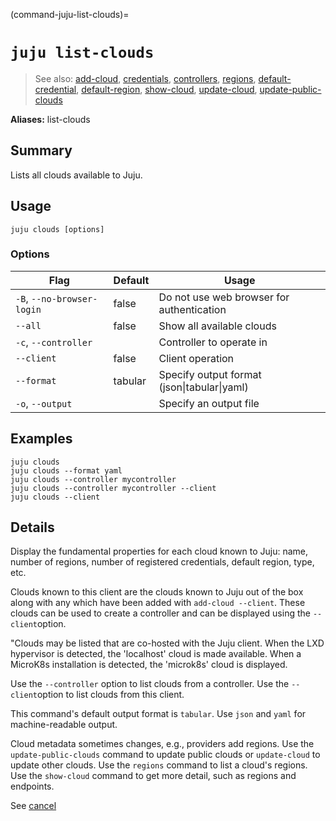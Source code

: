 (command-juju-list-clouds)=
# `juju list-clouds`
> See also: [add-cloud](#add-cloud), [credentials](#credentials), [controllers](#controllers), [regions](#regions), [default-credential](#default-credential), [default-region](#default-region), [show-cloud](#show-cloud), [update-cloud](#update-cloud), [update-public-clouds](#update-public-clouds)

**Aliases:** list-clouds

## Summary
Lists all clouds available to Juju.

## Usage
```juju clouds [options] ```

### Options
| Flag | Default | Usage |
| --- | --- | --- |
| `-B`, `--no-browser-login` | false | Do not use web browser for authentication |
| `--all` | false | Show all available clouds |
| `-c`, `--controller` |  | Controller to operate in |
| `--client` | false | Client operation |
| `--format` | tabular | Specify output format (json&#x7c;tabular&#x7c;yaml) |
| `-o`, `--output` |  | Specify an output file |

## Examples

    juju clouds
    juju clouds --format yaml
    juju clouds --controller mycontroller
    juju clouds --controller mycontroller --client
    juju clouds --client


## Details

Display the fundamental properties for each cloud known to Juju: name, number of regions,
number of registered credentials, default region, type, etc.

Clouds known to this client are the clouds known to Juju out of the box
along with any which have been added with `add-cloud --client`. These clouds can be
used to create a controller and can be displayed using the `--client`option.

"Clouds may be listed that are co-hosted with the Juju client.  When the LXD hypervisor
is detected, the 'localhost' cloud is made available.  When a MicroK8s installation is
detected, the 'microk8s' cloud is displayed.

Use the `--controller` option to list clouds from a controller.
Use the `--client`option to list clouds from this client.

This command's default output format is `tabular`. Use `json` and `yaml` for
machine-readable output.

Cloud metadata sometimes changes, e.g., providers add regions. Use the `update-public-clouds`
command to update public clouds or `update-cloud` to update other clouds.
Use the `regions` command to list a cloud's regions.
Use the `show-cloud` command to get more detail, such as regions and endpoints.

See [cancel](https://documentation.ubuntu.com/juju/3.6/reference/juju-cli/list-of-juju-cli-commands/cancel-task/)